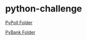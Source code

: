 # python-challenge
[PyPoll Folder](https://github.com/jerrettw/python-challenge/tree/main/PyPoll)


[PyBank Folder](https://github.com/jerrettw/python-challenge/tree/main/PyBank)
